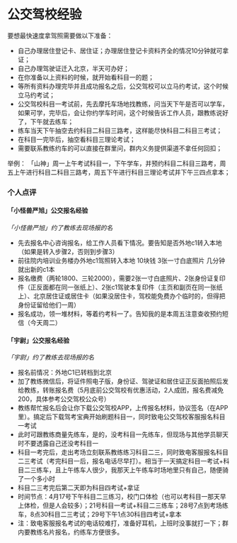 # 公交驾校经验

要想最快速度拿驾照需要做以下准备：
- 自己办理居住登记卡、居住证；办理居住登记卡资料齐全的情况10分钟就可拿证；
- 自己办理驾驶证迁入北京，半天可办好；
- 在你准备以上资料的时候，就开始看科目一的题；
- 等所有资料办理完毕并且成功报名之后，公交驾校可以立马约考试，这个时候立马约考试；
- 公交驾校科目一考试前，先去摩托车场地找教练，问当天下午是否可以学车，如果可学，完毕后，会让你约学车时间，这个时候告诉工作人员，跟教练说好了，下午就去练车；
- 练车当天下午抽空去约科目二科目三路考，这样能尽快科目二科目三考试；
- 在科目一完毕后，抽空看科目三理论考试；
- 需要联系教练约车的可以直接在群里问，群内义务提供渠道不拿任何回扣；

举例：
「山神」周一上午考试科目一，下午学车，并预约科目二科目三路考，周五上午进行科目二科目三路考，周五下午进行科目三理论考试并下午三四点拿本；

### 个人点评

#### 「小怪兽严旭」公交报名经验

*「小怪兽严旭」约了教练去现场报的名*

- 先去报名中心咨询报名，给工作人员看下情况。要告知是否外地c1转入本地（如果是转入步骤2，否则到步骤3）
- 前往院内培训业务楼办外地c1驾照转入本地 10块钱 3张一寸白底照片 几分钟就出新的c1本
- 报名缴费（两轮1800、三轮2000），需要2张一寸白底照片、2张身份证复印件（正反面都在同一张纸上）、2张c1驾驶本复印件（主页和副页在同一张纸上）、北京居住证或居住卡（如果没居住卡，驾校能免费办个临时的，但得把身份证留给他们一周）
- 报名成功，领一堆材料，等着约考科一了。告知我的是本周五注意查收预约短信（今天周二）

#### 「宇尉」公交报名经验

*「宇尉」约了教练去现场报的名*
- 报名前情况：外地C1已转档到北京
- 加了教练微信后，将证件照电子版，身份证、驾驶证和居住证正反面拍照后发给教练，转账报名费（5月底前公交驾校有优惠活动，2人成团，报名费减免200，具体参考公交驾校公众号）
- 教练帮忙报名后会让你下载公交驾校APP，上传报名材料，协议签名（在APP里）。搞定后下载驾考宝典开始刷题科目一，同时致电公交驾校客服报名科目一考试
- 此时可跟教练商量先练车，是的，没考科目一先练车，但现场与其他学员聊天时不要透露自己还没考科目一
- 科目一考完后，走出考场立刻联系教练练习科目二三，同时致电客服报名科目二三考试（考完科目一后，报名电话尽早打）。相当于一天搞定科目一考试+科目二三练车，且上午练车人很少，我那天上午练车时场地里只有自己，随便骑了一个多小时
- 科目二三考完后第二天即为科目四考试+拿证
- 时间节点：4月17号下午科目二三练习，校门口体检（也可以考科目一那天早上体检，但是人会较多）；21号科目一考试+科目二三练车；28号7点到考场练车，8点30科目二三考试；29号下午1点30科目四考试+拿本
- 注：致电客服报名考试的电话较难打，准备好耳机，上班时没事就打一下；群内要教练名片报名，约练车方便很多。
